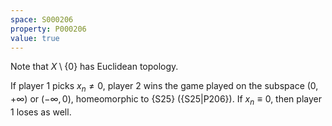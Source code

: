 ```yaml
---
space: S000206
property: P000206
value: true
---
```


Note that $X\setminus\{0\}$ has Euclidean topology.

If player 1 picks $x_n\neq 0$, player 2 wins the game played on the subspace $(0,+\infty)$ or $(-\infty,0)$,
homeomorphic to {S25} ({S25|P206}).
If $x_n\equiv 0$, then player 1 loses as well.
